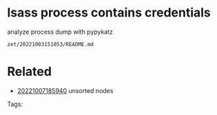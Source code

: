 # lsass process contains credentials
analyze process dump with pypykatz

` zet/20221003151053/README.md `

# Related

- [20221007185940](/zet/20221007185940/README.md) unsorted nodes

Tags:

    
